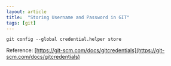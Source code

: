 ```yaml
---
layout: article
title:  "Storing Username and Password in GIT"
tags: [git]
---
```


```
git config --global credential.helper store
```

Reference: [https://git-scm.com/docs/gitcredentials](https://git-scm.com/docs/gitcredentials)

